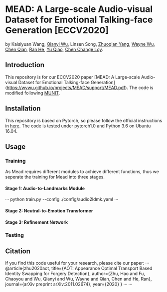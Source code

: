 # MEAD: A Large-scale Audio-visual Dataset for Emotional Talking-face Generation [ECCV2020]
by Kaisiyuan Wang, [Qianyi Wu](https://wuqianyi.top/), Linsen Song, [Zhuoqian Yang](https://yzhq97.github.io/), [Wayne Wu](https://wywu.github.io/), [Chen Qian](https://scholar.google.com/citations?user=AerkT0YAAAAJ&hl=en), [Ran He](https://scholar.google.com/citations?user=ayrg9AUAAAAJ&hl=en), [Yu Qiao](https://scholar.google.com/citations?user=gFtI-8QAAAAJ&hl=en), [Chen Change Loy](http://personal.ie.cuhk.edu.hk/~ccloy/).
## Introduction
This repository is for our ECCV2020 paper [MEAD: A Large-scale Audio-visual Dataset for Emotional Talking-face Generation] (https://wywu.github.io/projects/MEAD/support/MEAD.pdf). The code is modified following [MUNIT](https://github.com/NVlabs/MUNIT).
## Installation 
This repository is based on Pytorch, so please follow the official instructions in [here](https://pytorch.org/). The code is tested under pytorch1.0 and Python 3.6 on Ubuntu 16.04.

## Usage
### Training
As Mead requires different modules to achieve different functions, thus we seperate the training for Mead into three stages.
#### Stage 1: Audio-to-Landmarks Module
···
python train.py --config ./config/audio2ldmk.yaml
···
#### Stage 2: Neutral-to-Emotion Transformer

#### Stage 3: Refinement Network

### Testing



## Citation
If you find this code useful for your research, please cite our paper:
···
@article{zhu2020aot,
  title={AOT: Appearance Optimal Transport Based Identity Swapping for Forgery Detection},
  author={Zhu, Hao and Fu, Chaoyou and Wu, Qianyi and Wu, Wayne and Qian, Chen and He, Ran},
  journal={arXiv preprint arXiv:2011.02674},
  year={2020}
}
···
···
